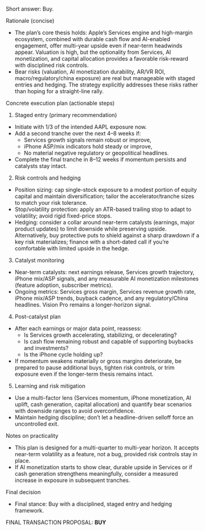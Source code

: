 Short answer: Buy.

Rationale (concise)
- The plan’s core thesis holds: Apple’s Services engine and high-margin ecosystem, combined with durable cash flow and AI-enabled engagement, offer multi-year upside even if near-term headwinds appear. Valuation is high, but the optionality from Services, AI monetization, and capital allocation provides a favorable risk-reward with disciplined risk controls.
- Bear risks (valuation, AI monetization durability, AR/VR ROI, macro/regulatory/china exposure) are real but manageable with staged entries and hedging. The strategy explicitly addresses these risks rather than hoping for a straight-line rally.

Concrete execution plan (actionable steps)
1) Staged entry (primary recommendation)
- Initiate with 1/3 of the intended AAPL exposure now.
- Add a second tranche over the next 4–8 weeks if:
  - Services growth signals remain robust or improve,
  - iPhone ASP/mix indicators hold steady or improve,
  - No material negative regulatory or geopolitical headlines.
- Complete the final tranche in 8–12 weeks if momentum persists and catalysts stay intact.
2) Risk controls and hedging
- Position sizing: cap single-stock exposure to a modest portion of equity capital and maintain diversification; tailor the accelerator/tranche sizes to match your risk tolerance.
- Stop/volatility protection: apply an ATR-based trailing stop to adapt to volatility; avoid rigid fixed-price stops.
- Hedging: consider a collar around near-term catalysts (earnings, major product updates) to limit downside while preserving upside. Alternatively, buy protective puts to shield against a sharp drawdown if a key risk materializes; finance with a short-dated call if you’re comfortable with limited upside in the hedge.
3) Catalyst monitoring
- Near-term catalysts: next earnings release, Services growth trajectory, iPhone mix/ASP signals, and any measurable AI monetization milestones (feature adoption, subscriber metrics).
- Ongoing metrics: Services gross margin, Services revenue growth rate, iPhone mix/ASP trends, buyback cadence, and any regulatory/China headlines. Vision Pro remains a longer-horizon signal.
4) Post-catalyst plan
- After each earnings or major data point, reassess:
  - Is Services growth accelerating, stabilizing, or decelerating?
  - Is cash flow remaining robust and capable of supporting buybacks and investments?
  - Is the iPhone cycle holding up?
- If momentum weakens materially or gross margins deteriorate, be prepared to pause additional buys, tighten risk controls, or trim exposure even if the longer-term thesis remains intact.
5) Learning and risk mitigation
- Use a multi-factor lens (Services momentum, iPhone monetization, AI uplift, cash generation, capital allocation) and quantify bear scenarios with downside ranges to avoid overconfidence.
- Maintain hedging discipline; don’t let a headline-driven selloff force an uncontrolled exit.

Notes on practicality
- This plan is designed for a multi-quarter to multi-year horizon. It accepts near-term volatility as a feature, not a bug, provided risk controls stay in place.
- If AI monetization starts to show clear, durable upside in Services or if cash generation strengthens meaningfully, consider a measured increase in exposure in subsequent tranches.

Final decision
- Final stance: Buy with a disciplined, staged entry and hedging framework.

FINAL TRANSACTION PROPOSAL: **BUY**